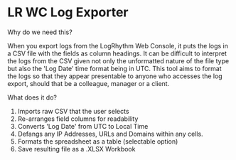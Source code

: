 # LR WC Log Exporter

Why do we need this?

When you export logs from the LogRhythm Web Console, it puts the logs in a CSV file with the fields as column headings. It can be difficult to interpret the logs from the CSV given not only the unformatted nature of the file type but also the 'Log Date' time format being in UTC. This tool aims to format the logs so that they appear presentable to anyone who accesses the log export, should that be a colleague, manager or a client. 

What does it do?
1) Imports raw CSV that the user selects
2) Re-arranges field columns for readability
3) Converts 'Log Date' from UTC to Local Time
4) Defangs any IP Addresses, URLs and Domains within any cells.
5) Formats the spreadsheet as a table (selectable option) 
6) Save resulting file as a .XLSX Workbook
